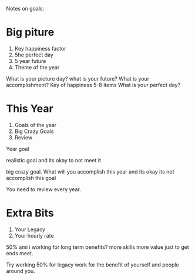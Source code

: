 Notes on goals:

# Big piture

1. Key happiness factor
2. 5he perfect day
3. 5 year future
4. Theme of the year

What is your picture day?
what is your future?
What is your accomplishment? Key of happiness 
5-8 items
What is your perfect day? 

# This Year

1. Goals of the year
2. Big Crazy Goals
3. Review


Year goal

realistic goal and its okay to not meet it

big crazy goal. What will you accomplish this year and its okay its not accomplish this goal 

You need to review every year. 

# Extra Bits

1. Your Legacy 
2. Your hourly rate

50% ami i working for long term benefits? 
more skills more value just to get ends meet. 

Try working 50% for legacy work for the benefit of yourself and people around you. 

